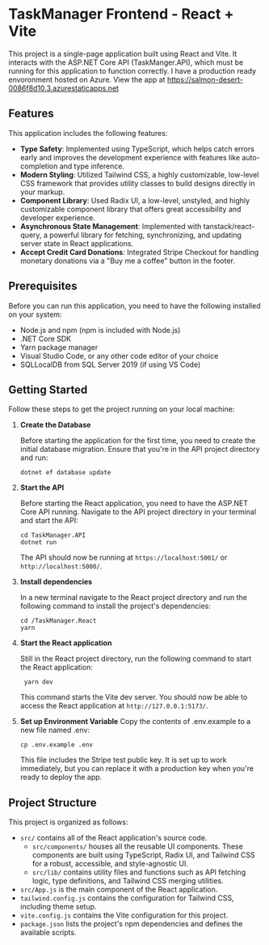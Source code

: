 # TaskManager Frontend - React + Vite

This project is a single-page application built using React and Vite. It interacts with the ASP.NET Core API (TaskManger.API), which must be running for this application to function correctly. I have a production ready envoronment hosted on Azure. View the app at https://salmon-desert-0086f8d10.3.azurestaticapps.net

## Features

This application includes the following features:

- **Type Safety**: Implemented using TypeScript, which helps catch errors early and improves the development experience with features like auto-completion and type inference.
- **Modern Styling**: Utilized Tailwind CSS, a highly customizable, low-level CSS framework that provides utility classes to build designs directly in your markup.
- **Component Library**: Used Radix UI, a low-level, unstyled, and highly customizable component library that offers great accessibility and developer experience.
- **Asynchronous State Management**: Implemented with tanstack/react-query, a powerful library for fetching, synchronizing, and updating server state in React applications.
- **Accept Credit Card Donations**: Integrated Stripe Checkout for handling monetary donations via a "Buy me a coffee" button in the footer.

## Prerequisites

Before you can run this application, you need to have the following installed on your system:

- Node.js and npm (npm is included with Node.js)
- .NET Core SDK
- Yarn package manager
- Visual Studio Code, or any other code editor of your choice
- SQLLocalDB from SQL Server 2019 (if using VS Code)

## Getting Started

Follow these steps to get the project running on your local machine:

1. **Create the Database**

   Before starting the application for the first time, you need to create the initial database migration. Ensure that you're in the API project directory and run:

   ```
   dotnet ef database update
   ```

2. **Start the API**

   Before starting the React application, you need to have the ASP.NET Core API running. Navigate to the API project directory in your terminal and start the API:

   ```
   cd TaskManager.API
   dotnet run
   ```

   The API should now be running at `https://localhost:5001/` or `http://localhost:5000/`.

3. **Install dependencies**

   In a new terminal navigate to the React project directory and run the following command to install the project's dependencies:

   ```
   cd /TaskManager.React
   yarn
   ```

4. **Start the React application**

   Still in the React project directory, run the following command to start the React application:

   ```
    yarn dev
   ```

   This command starts the Vite dev server. You should now be able to access the React application at `http://127.0.0.1:5173/`.
   <br>

5. **Set up Environment Variable**
   Copy the contents of .env.example to a new file named .env:
   ```
   cp .env.example .env
   ```
   This file includes the Stripe test public key. It is set up to work immediately, but you can replace it with a production key when you're ready to deploy the app.

## Project Structure

This project is organized as follows:

- `src/` contains all of the React application's source code.
  - `src/components/` houses all the reusable UI components. These components are built using TypeScript, Radix UI, and Tailwind CSS for a robust, accessible, and style-agnostic UI.
  - `src/lib/` contains utility files and functions such as API fetching logic, type definitions, and Tailwind CSS merging utilities.
- `src/App.js` is the main component of the React application.
- `tailwind.config.js` contains the configuration for Tailwind CSS, including theme setup.
- `vite.config.js` contains the Vite configuration for this project.
- `package.json` lists the project's npm dependencies and defines the available scripts.
